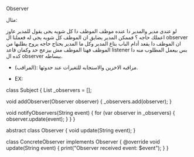 Observer 

مثال:

لو عندى مدير والمدير دا عنده موظف الموظف دا كل شويه يجى يقول للمدير عاوز اعملك حاجه ؟ فممكن المدير يضايق ان الموظف كل شويه يجى له 
فعملنا ال observer ان الموظف دا يقعد أدام الباب بتاع المدير وكل ما المدير يحتاج حاجه يروح يطلبها من الموظف فهنا الموظف مش بيزعج حد وكمان قاعد listener بس بيعمل المطلوب منه دا كده ال observer ببساطه.

- (المراقب): مراقبه الاخرين والاستجابه للتغيرات عند حدوثها.

- EX: 

class Subject {
  List<Observer> _observers = [];

  void addObserver(Observer observer) {
    _observers.add(observer);
  }

  void notifyObservers(String event) {
    for (var observer in _observers) {
      observer.update(event);
    }
  }
}

abstract class Observer {
  void update(String event);
}

class ConcreteObserver implements Observer {
  @override
  void update(String event) {
    print("Observer received event: $event");
  }
}
